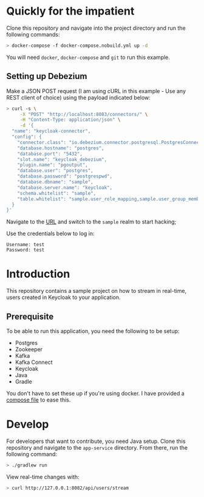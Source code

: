 # Quickly for the impatient

Clone this repository and navigate into the project directory and run the following commands:

```bash
> docker-compose -f docker-compose.nobuild.yml up -d
```

You will need `docker`, `docker-compose` and `git` to run this example.

## Setting up Debezium

Make a JSON POST request (I am using cURL in this example - Use any REST client of choice) using the payload
indicated below:

```bash
> curl -s \
     -X "POST" "http://localhost:8083/connectors/" \
     -H "Content-Type: application/json" \
     -d '{
  "name": "keycloak-connector",
  "config": {
    "connector.class": "io.debezium.connector.postgresql.PostgresConnector",
    "database.hostname": "postgres",
    "database.port": "5432",
    "slot.name": "keycloak_debezium",
    "plugin.name": "pgoutput",
    "database.user": "postgres",
    "database.password": "postgrespwd",
    "database.dbname": "sample",
    "database.server.name": "keycloak",
    "schema.whitelist": "sample",
    "table.whitelist": "sample.user_role_mapping,sample.user_group_membership,sample.keycloak_role,sample.user_entity"
  }
}'
```

Navigate to the [URL](http://localhost:8080/auth/realms/master/protocol/openid-connect/auth?client_id=security-admin-console&redirect_uri=http%3A%2F%2Flocalhost%3A8080%2Fauth%2Fadmin%2Fmaster%2Fconsole%2F%23%2Frealms%2Fmaster%2Fusers&state=6a3729e8-ce83-4b6c-af62-87669d336ce2&response_mode=fragment&response_type=code&scope=openid&nonce=7971059d-cf2a-48ee-8f0c-209169c664bf)
and switch to the `sample` realm to start hacking;

Use the credentials below to log in:

```
Username: test
Password: test
```


# Introduction

This repository contains a sample project on how to stream in real-time, users created in Keycloak to your
application.

## Prerequisite

To be able to run this application, you need the following to be setup:

- Postgres
- Zookeeper
- Kafka
- Kafka Connect
- Keycloak
- Java
- Gradle

You don't have to set these up if you're using docker. I have provided a [compose file](./docker-compose.nobuild.yml) to ease this.

# Develop

For developers that want to contribute, you need Java setup. Clone this repository and 
navigate to the `app-service` directory. From there, run the following command:

```bash
> ./gradlew run
```

View real-time changes with:

```bash
> curl http://127.0.0.1:8082/api/users/stream
```
